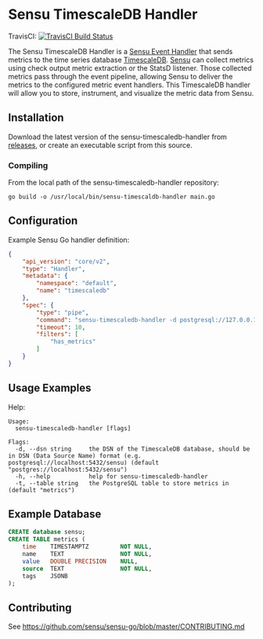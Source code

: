 # Sensu TimescaleDB Handler
TravisCI: [![TravisCI Build Status](https://travis-ci.org/sensu/sensu-timescale-handler.svg?branch=master)](https://travis-ci.org/sensu/sensu-timescale-handler)

The Sensu TimescaleDB Handler is a [Sensu Event Handler][3] that sends metrics to
the time series database [TimescaleDB][2]. [Sensu][1] can collect metrics using
check output metric extraction or the StatsD listener. Those collected metrics
pass through the event pipeline, allowing Sensu to deliver the metrics to the
configured metric event handlers. This TimescaleDB handler will allow you to
store, instrument, and visualize the metric data from Sensu.

## Installation

Download the latest version of the sensu-timescaledb-handler from [releases][4],
or create an executable script from this source.

### Compiling

From the local path of the sensu-timescaledb-handler repository:
```
go build -o /usr/local/bin/sensu-timescaldb-handler main.go
```

## Configuration

Example Sensu Go handler definition:

```json
{
    "api_version": "core/v2",
    "type": "Handler",
    "metadata": {
        "namespace": "default",
        "name": "timescaledb"
    },
    "spec": {
        "type": "pipe",
        "command": "sensu-timescaledb-handler -d postgresql://127.0.0.1:5432/sensu",
        "timeout": 10,
        "filters": [
            "has_metrics"
        ]
    }
}
```

## Usage Examples

Help:
```
Usage:
  sensu-timescaledb-handler [flags]

Flags:
  -d, --dsn string     the DSN of the TimescaleDB database, should be in DSN (Data Source Name) format (e.g. postgresql://localhost:5432/sensu) (default "postgres://localhost:5432/sensu")
  -h, --help           help for sensu-timescaledb-handler
  -t, --table string   the PostgreSQL table to store metrics in (default "metrics")
```

## Example Database

``` sql
CREATE database sensu;
CREATE TABLE metrics (
    time    TIMESTAMPTZ         NOT NULL,
    name    TEXT                NOT NULL,
    value   DOUBLE PRECISION    NULL,
    source  TEXT                NOT NULL,
    tags    JSONB
);
```

## Contributing

See https://github.com/sensu/sensu-go/blob/master/CONTRIBUTING.md

[1]: https://github.com/sensu/sensu-go
[2]: https://github.com/timescale/timescaledb
[3]: https://docs.sensu.io/sensu-go/latest/reference/handlers/#how-do-sensu-handlers-work
[4]: https://github.com/sensu/sensu-timescaledb-handler/releases
